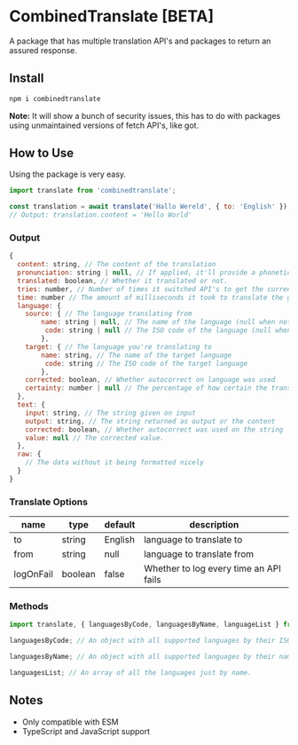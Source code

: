 # CombinedTranslate \[BETA\]

A package that has multiple translation API's and packages to return an assured response.

## Install

```md
npm i combinedtranslate
```

**Note:** It will show a bunch of security issues, this has to do with packages using unmaintained versions of fetch API's, like got.

## How to Use

Using the package is very easy.

```js
import translate from 'combinedtranslate';

const translation = await translate('Hallo Wereld', { to: 'English' });
// Output: translation.content = 'Hello World'
```

### Output

```js
{
  content: string, // The content of the translation
  pronunciation: string | null, // If applied, it'll provide a phonetic script.
  translated: boolean, // Whether it translated or not.
  tries: number, // Number of times it switched API's to get the current response.
  time: number // The amount of milliseconds it took to translate the given string.
  language: {
    source: { // The language translating from
        name: string | null, // The name of the language (null when not provided.)
         code: string | null // The ISO code of the language (null when not provided.)
        },
    target: { // The language you're translating to
        name: string, // The name of the target language
         code: string // The ISO code of the target language
        },
    corrected: boolean, // Whether autocorrect on language was used
    certainty: number | null // The percentage of how certain the translator is (null when not provided)
  },
  text: {
    input: string, // The string given on input
    output: string, // The string returned as output or the content
    corrected: boolean, // Whether autocorrect was used on the string
    value: null // The corrected value.
  },
  raw: {
    // The data without it being formatted nicely
  }
}
```

### Translate Options

| name      | type    | default | description                            |
| --------- | ------- | ------- | -------------------------------------- |
| to        | string  | English | language to translate to               |
| from      | string  | null    | language to translate from             |
| logOnFail | boolean | false   | Whether to log every time an API fails |

### Methods

```js
import translate, { languagesByCode, languagesByName, languageList } from 'combinedtranslate';

languagesByCode; // An object with all supported languages by their ISO code.

languagesByName; // An object with all supported languages by their name.

languagesList; // An array of all the languages just by name.
```

## Notes

- Only compatible with ESM
- TypeScript and JavaScript support
